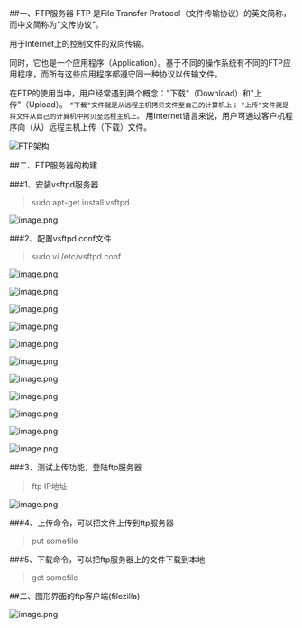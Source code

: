 ##一、FTP服务器
FTP 是File Transfer Protocol（文件传输协议）的英文简称，而中文简称为“文传协议”。

用于Internet上的控制文件的双向传输。

同时，它也是一个应用程序（Application）。基于不同的操作系统有不同的FTP应用程序，而所有这些应用程序都遵守同一种协议以传输文件。

在FTP的使用当中，用户经常遇到两个概念："下载"（Download）和"上传"（Upload）。
`"下载"文件就是从远程主机拷贝文件至自己的计算机上；`
`"上传"文件就是将文件从自己的计算机中拷贝至远程主机上。`
用Internet语言来说，用户可通过客户机程序向（从）远程主机上传（下载）文件。

![FTP架构](http://upload-images.jianshu.io/upload_images/2551993-67470b13d7d8b8a4.png?imageMogr2/auto-orient/strip%7CimageView2/2/w/1240)

##二、FTP服务器的构建

###1、安装vsftpd服务器
>sudo apt-get install vsftpd


![image.png](http://upload-images.jianshu.io/upload_images/2551993-faea4b6d84b2a4e3.png?imageMogr2/auto-orient/strip%7CimageView2/2/w/1240)


###2、配置vsftpd.conf文件
>sudo vi /etc/vsftpd.conf

![image.png](http://upload-images.jianshu.io/upload_images/2551993-8e94e1714b5cd18e.png?imageMogr2/auto-orient/strip%7CimageView2/2/w/1240)


![image.png](http://upload-images.jianshu.io/upload_images/2551993-30b05ac1894b1ea7.png?imageMogr2/auto-orient/strip%7CimageView2/2/w/1240)


![image.png](http://upload-images.jianshu.io/upload_images/2551993-40e8a97357465dc5.png?imageMogr2/auto-orient/strip%7CimageView2/2/w/1240)


![image.png](http://upload-images.jianshu.io/upload_images/2551993-03f5491d5820ba7f.png?imageMogr2/auto-orient/strip%7CimageView2/2/w/1240)


![image.png](http://upload-images.jianshu.io/upload_images/2551993-cf93ecb5dea90734.png?imageMogr2/auto-orient/strip%7CimageView2/2/w/1240)


![image.png](http://upload-images.jianshu.io/upload_images/2551993-2ce82eca0623d95a.png?imageMogr2/auto-orient/strip%7CimageView2/2/w/1240)


![image.png](http://upload-images.jianshu.io/upload_images/2551993-daa31652f4250b92.png?imageMogr2/auto-orient/strip%7CimageView2/2/w/1240)


![image.png](http://upload-images.jianshu.io/upload_images/2551993-d0757b5af862e9a7.png?imageMogr2/auto-orient/strip%7CimageView2/2/w/1240)


![image.png](http://upload-images.jianshu.io/upload_images/2551993-69e8e31c252822fc.png?imageMogr2/auto-orient/strip%7CimageView2/2/w/1240)


![image.png](http://upload-images.jianshu.io/upload_images/2551993-0a98cf32f75c7130.png?imageMogr2/auto-orient/strip%7CimageView2/2/w/1240)


![image.png](http://upload-images.jianshu.io/upload_images/2551993-6a35819a6891d47d.png?imageMogr2/auto-orient/strip%7CimageView2/2/w/1240)


###3、测试上传功能，登陆ftp服务器
>ftp IP地址

![image.png](http://upload-images.jianshu.io/upload_images/2551993-5038034e71470636.png?imageMogr2/auto-orient/strip%7CimageView2/2/w/1240)

###4、上传命令，可以把文件上传到ftp服务器
>put somefile

###5、下载命令，可以把ftp服务器上的文件下载到本地
>get somefile

##二、图形界面的ftp客户端(filezilla)

![image.png](http://upload-images.jianshu.io/upload_images/2551993-d214677a330e6e32.png?imageMogr2/auto-orient/strip%7CimageView2/2/w/1240)
